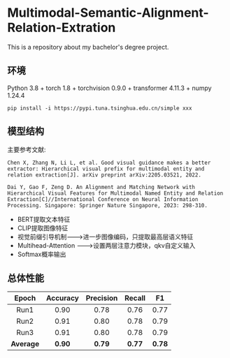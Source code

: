 # Multimodal-Semantic-Alignment-Relation-Extration
This is a repository about my bachelor's degree project.

## 环境

Python 3.8 + torch 1.8 + torchvision 0.9.0 + transformer 4.11.3 + numpy 1.24.4

```
pip install -i https://pypi.tuna.tsinghua.edu.cn/simple xxx
```

## 模型结构

主要参考文献: 

```
Chen X, Zhang N, Li L, et al. Good visual guidance makes a better extractor: Hierarchical visual prefix for multimodal entity and relation extraction[J]. arXiv preprint arXiv:2205.03521, 2022.

Dai Y, Gao F, Zeng D. An Alignment and Matching Network with Hierarchical Visual Features for Multimodal Named Entity and Relation Extraction[C]//International Conference on Neural Information Processing. Singapore: Springer Nature Singapore, 2023: 298-310.
```

- BERT提取文本特征
- CLIP提取图像特征
- 视觉前缀引导机制--->进一步图像编码，只提取最高层语义特征
- Multihead-Attention --->设置两层注意力模块，qkv自定义输入
- Softmax概率输出

## 总体性能

|    Epoch    | Accuracy | Precision |  Recall  |    F1    |
| :---------: | :------: | :-------: | :------: | :------: |
|    Run1     |   0.90   |   0.78    |   0.76   |   0.77   |
|    Run2     |   0.91   |   0.80    |   0.78   |   0.79   |
|    Run3     |   0.91   |   0.80    |   0.78   |   0.79   |
| **Average** | **0.90** | **0.79**  | **0.77** | **0.78** |

